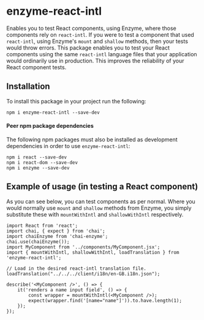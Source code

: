 # enzyme-react-intl
Enables you to test React components, using Enzyme, where those components rely on `react-intl`. If you were to test a component that used `react-intl`, using Enzyme's `mount` and `shallow` methods, then your tests would throw errors. This package enables you to test your React components using the same `react-intl` language files that your application would ordinarily use in production. This improves the reliability of your React component tests. 

## Installation
To install this package in your project run the following:
```
npm i enzyme-react-intl --save-dev
```

#### Peer npm package dependencies
The following npm packages must also be installed as development dependencies in order to use `enzyme-react-intl`:
```
npm i react --save-dev
npm i react-dom --save-dev
npm i enzyme --save-dev
```

## Example of usage (in testing a React component)
As you can see below, you can test components as per normal. Where you would normally use `mount` and `shallow` methods from Enzyme, you simply substitute these with `mountWithIntl` and `shallowWithIntl` respectively.

```
import React from 'react';
import chai, { expect } from 'chai';
import chaiEnzyme from 'chai-enzyme';
chai.use(chaiEnzyme());
import MyComponent from '../components/MyComponent.jsx';
import { mountWithIntl, shallowWithIntl, loadTranslation } from 'enzyme-react-intl';

// Load in the desired react-intl translation file.
loadTranslation("../../../client/i18n/en-GB.i18n.json"); 

describe('<MyComponent />', () => {
    it('renders a name input field', () => {
        const wrapper = mountWithIntl(<MyComponent />);
        expect(wrapper.find('[name="name"]')).to.have.length(1);
    });
});
```
